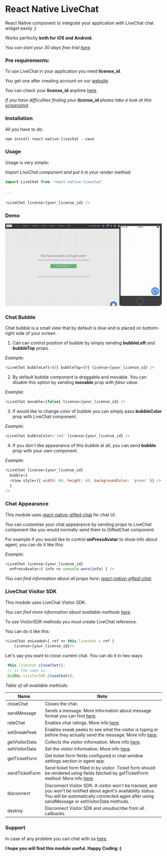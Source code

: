﻿# React Native LiveChat

React Native component to integrate your application with LiveChat chat widget easily ;)

Works perfectly **both for iOS and Android.**

*You can start your 30 days free trial [here](https://www.livechatinc.com/signup/?utm_source=github.com&utm_medium=link&=utm_campaign=react-native-livechat).*

### Pre requirements:

To use LiveChat in your application you need **license_id**. 

You get one after creating account on our [website](https://www.livechatinc.com/).

You can check your **license_id** anytime [here](https://my.livechatinc.com/settings/code).

*If you have difficulties finding your **license_id** please take a look at this [screenshot](https://github.com/livechat/react-native-livechat/blob/master/license.png).*

### Installation
All you have to do:
```javascript
npm install react-native-livechat --save
```

### Usage

Usage is very simple:

*Import LiveChat component and put it in your render method:*
```javascript
import LiveChat from 'react-native-livechat'

...

<LiveChat license={your_license_id} />
```


### Demo
![Alt Text](https://raw.githubusercontent.com/venits/react-native-router-flux/master/livechatdemo.gif)

### Chat Bubble

Chat bubble is a small view that by default is blue and is placed on bottom-right side of your screen.

1. Can can control position of bubble by simply sending **bubbleLeft** and **bubbleTop** props.

*Example:*
```javascript
<LiveChat bubbleLeft={0} bubbleTop={0} license={your_license_id} />
```

2. By default bubble component is draggable and movable. You can disable this option by sending **movable** prop with *false* value.

*Example:*
```javascript
<LiveChat movable={false} license={your_license_id} />
```

3. If would like to change color of bubble you can simply pass **bubbleColor** prop with LiveChat component.

*Example:*
```javascript
<LiveChat bubbleColor='red' license={your_license_id} />
```

4. If you don't like appearance of this bubble at all, you can send **bubble** prop with your own component.

*Example:*
```javascript
<LiveChat license={your_license_id}
  bubble={
  <View style={{ width: 60, height: 60, backgroundColor: 'green' }} />
  }
/>
```

### Chat Appearance

This module uses [react-native-gifted-chat](https://github.com/FaridSafi/react-native-gifted-chat) for chat UI.

You can customise your chat appearance by sending props to LiveChat component like you would normally send them to GiftedChat component.

For example if you would like to control **onPressAvatar** to show info about agent, you can do it like this:

*Example:*
```javascript
<LiveChat license={your_license_id}
  onPressAvatar={ info => console.warn(info) } />
```

*You can find information about all props here: [react-native-gifted-chat](https://github.com/FaridSafi/react-native-gifted-chat).*

### LiveChat Visitor SDK
This module uses LiveChat Visitor SDK.

*You can find more information about available methods [here](https://docs.livechatinc.com/visitor-sdk/).*

To use VisitorSDK methods you must create LiveChat reference.

You can do it like this:
```javascript
<LiveChat onLoaded={ ref => this.livechat = ref } 
	license={your_license_id}/>
```

Let's say you want to close current chat. You can do it in two ways:
```javascript
 this.livechat.closeChat();
 // is the same as:
 GLOBAL.visitorSDK.closeChat();
```

*Table of all available methods:*


|Name|Note|
|---|---|
| closeChat | Closes the chat. |
| sendMessage | Sends a message. More information about message format you can find [here](https://docs.livechatinc.com/visitor-sdk/#sendmessage). |
| rateChat | Enables chat ratings. More info [here](https://docs.livechatinc.com/visitor-sdk/#ratechat).  |
|setSneakPeek | Enables sneak peeks to see what the visitor is typing in before they actually send the message. More info [here](https://docs.livechatinc.com/visitor-sdk/#setsneakpeek). |
| getVisitorData | Collects the visitor information. More info [here](https://docs.livechatinc.com/visitor-sdk/#getvisitordata). |
|setVisitorData | Set the visitor information. More info [here](https://docs.livechatinc.com/visitor-sdk/#setvisitordata).|
|getTicketForm | Get ticket form fields configured in chat window settings section in agent app. |
| sendTicketForm | Send ticket form filled in by visitor. Ticket form should be rendered using fields fetched by getTicketForm method. More info [here](https://docs.livechatinc.com/visitor-sdk/#sendticketform).|
| disconnect | Disconnect Visitor SDK. A visitor won't be tracked, and you won't be notified about agent's availability status. You will be automatically connected again after using sendMessage or setVisitorData methods. |
| destroy | Disconnect Visitor SDK and unsubscribe from all callbacks. |


### Support
In case of any problem you can chat with us [here](https://www.livechatinc.com/contact/).

**I hope you will find this module useful. Happy Coding :)**
